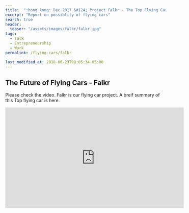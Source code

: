 ```yaml
---
title:  ":hong_kong: Dec 2017 &#124; Project Falkr - The Top Flying Car"
excerpt: "Report on possiblity of flying cars"
search: true
header:
  teaser: "/assets/images/falkr/falkr.jpg"
tags: 
  - Talk
  - Entrepreneurship
  - Work
permalink: /flying-cars/falkr

last_modified_at: 2018-06-23T08:05:34-05:00
---
```

## The Future of Flying Cars - Falkr
Please check the video. Falkr is our flying car project. A breif summary of this Top flying car is here. 
<iframe width="560" height="315" src="https://www.youtube.com/embed/iJfwPK6Ddqw" frameborder="0" allow="autoplay; encrypted-media" allowfullscreen></iframe>
